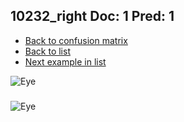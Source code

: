 ## 10232_right Doc: 1 Pred: 1
- [Back to confusion matrix](https://github.com/juliandewit/kaggle_retinopathy/blob/master/matrix.md)
- [Back to list](https://github.com/juliandewit/kaggle_retinopathy/blob/master/lists/11/list.md)
- [Next example in list](https://github.com/juliandewit/kaggle_retinopathy/blob/master/lists/11/10/10269_left.md)

![Eye](https://retinopaty.blob.core.windows.net/size1024/10232_right_1.jpeg)

### 

![Eye]()
